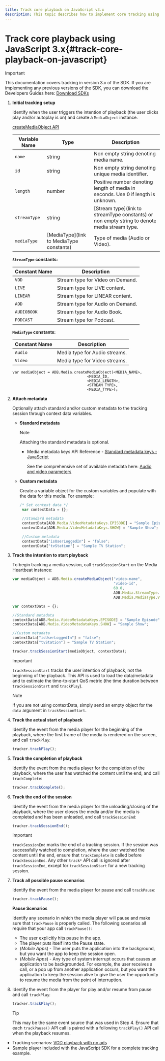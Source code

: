 ```yaml
---
title: Track core playback on JavaScript v3.x
description: This topic describes how to implement core tracking using the Media SDK in a browser using JavaScript 3.x apps.
---
```


# Track core playback using JavaScript 3.x{#track-core-playback-on-javascript}

>[!IMPORTANT]
>This documentation covers tracking in version 3.x of the SDK. If you are implementing any previous versions of the SDK, you can download the Developers Guides here: [Download SDKs](/help/sdk-implement/download-sdks.md)

1. **Initial tracking setup**

    Identify when the user triggers the intention of playback (the user clicks play and/or autoplay is on) and create a `MediaObject` instance.

    [createMediaObject API](https://adobe-marketing-cloud.github.io/media-sdks/reference/javascript/MediaHeartbeat.html#.createMediaObject)

    |  Variable Name  | Type |  Description  |
    | --- | --- | --- |
    |  `name`  | string | Non empty string denoting media name. |
    |  `id`  | string | Non empty string denoting unique media identifier.  |
    |  `length`  | number | Positive number denoting length of media in seconds. Use 0 if length is unknown.  |
    |  `streamType`  | string | [Stream type](link to streamType constants) or non empty string to denote media stream type.  |
    |  `mediaType`  | [MediaType](link to MediaType constants)| Type of media (Audio or Video). |

    **`StreamType` constants:**

    |  Constant Name  | Description&nbsp;&nbsp;  |
    |---|---|
    |  `VOD`  | Stream type for Video on Demand.  |
    |  `LIVE`  | Stream type for LIVE content.  |
    |  `LINEAR`  | Stream type for LINEAR content.  |
    |  `AOD`  | Stream type for Audio on Demand.  |
    |  `AUDIOBOOK`  | Stream type for Audio Book.  |
    |  `PODCAST`  | Stream type for Podcast.  |

    **`MediaType` constants:**

    |  Constant Name  | Description  |
    |---|---|
    |  `Audio`  | Media type for Audio streams.  |
    |  `Video`  | Media type for Video streams.  |

    ```
    var mediaObject = ADB.Media.createMediaObject(<MEDIA_NAME>,
                                      <MEDIA_ID,
                                      <MEDIA_LENGTH>,
                                      <STREAM_TYPE>,
                                      <MEDIA_TYPE>);
    ```

1. **Attach metadata**

    Optionally attach standard and/or custom metadata to the tracking session through context data variables.

    * **Standard metadata**

       >[!NOTE]
       >
       >Attaching the standard metadata is optional.

       * Media metadata keys API Reference - [Standard metadata keys - JavaScript](https://adobe-marketing-cloud.github.io/media-sdks/reference/javascript)

          See the comprehensive set of available metadata here: [Audio and video parameters](/help/metrics-and-metadata/audio-video-parameters.md)

    * **Custom metadata**

       Create a variable object for the custom variables and populate with the data for this media. For example:

       ```js
       /* Set context data */
        var contextData = {};

        //Standard metadata
        contextData[ADB.Media.VideoMetadataKeys.EPISODE] = "Sample Episode";
        contextData[ADB.Media.VideoMetadataKeys.SHOW] = "Sample Show";

        //Custom metadata
        contextData["isUserLoggedIn"] = "false";
        contextData["tvStation"] = "Sample TV Station";
       ```

1. **Track the intention to start playback**

    To begin tracking a media session, call `trackSessionStart` on the Media Heartbeat instance:

    ```js
    var mediaObject = ADB.Media.createMediaObject("video-name",
                                                  "video-id",
                                                  60.0,
                                                  ADB.Media.StreamType.VOD,
                                                  ADB.Media.MediaType.Video);

    var contextData = {};

    //Standard metadata
    contextData[ADB.Media.VideoMetadataKeys.EPISODE] = "Sample Episode";
    contextData[ADB.Media.VideoMetadataKeys.SHOW] = "Sample Show";

    //Custom metadata
    contextData["isUserLoggedIn"] = "false";
    contextData["tvStation"] = "Sample TV Station";

    tracker.trackSessionStart(mediaObject, contextData);
    ```

    >[!IMPORTANT]
    >
    >`trackSessionStart` tracks the user intention of playback, not the beginning of the playback. This API is used to load the data/metadata and to estimate the time-to-start QoS metric (the time duration between `trackSessionStart` and `trackPlay`).

    >[!NOTE]
    >
    >If you are not using contextData, simply send an empty object for the `data` argument in `trackSessionStart`.

1. **Track the actual start of playback**

    Identify the event from the media player for the beginning of the playback, where the first frame of the media is rendered on the screen, and call `trackPlay`:

    ```js
    tracker.trackPlay();
    ```

1. **Track the completion of playback**

    Identify the event from the media player for the completion of the playback, where the user has watched the content until the end, and call `trackComplete`:

    ```js
    tracker.trackComplete();
    ```

1. **Track the end of the session**

    Identify the event from the media player for the unloading/closing of the playback, where the user closes the media and/or the media is completed and has been unloaded, and call `trackSessionEnd`:

    ```js
    tracker.trackSessionEnd();
    ```

    >[!IMPORTANT]
    >
    >`trackSessionEnd` marks the end of a tracking session. If the session was successfully watched to completion, where the user watched the content until the end, ensure that `trackComplete` is called before `trackSessionEnd`. Any other `track*` API call is ignored after `trackSessionEnd`, except for `trackSessionStart` for a new tracking session.

1. **Track all possible pause scenarios**

    Identify the event from the media player for pause and call `trackPause`:

    ```js
    tracker.trackPause();
    ```

    **Pause Scenarios**

    Identify any scenario in which the media player will pause and make sure that `trackPause` is properly called. The following scenarios all require that your app call `trackPause()`:

    * The user explicitly hits pause in the app.
    * The player puts itself into the Pause state.
    * (*Mobile Apps*) - The user puts the application into the background, but you want the app to keep the session open.
    * (*Mobile Apps*) - Any type of system interrupt occurs that causes an application to be backgrounded. For example, the user receives a call, or a pop up from another application occurs, but you want the application to keep the session alive to give the user the opportunity to resume the media from the point of interruption.

1. Identify the event from the player for play and/or resume from pause and call `trackPlay`:

    ```js
    tracker.trackPlay();
    ```

    >[!TIP]
    >
    >This may be the same event source that was used in Step 4. Ensure that each `trackPause()` API call is paired with a following `trackPlay()` API call when the playback resumes.

* Tracking scenarios: [VOD playback with no ads](/help/sdk-implement/tracking-scenarios/vod-no-intrs-details.md)
* Sample player included with the JavaScript SDK for a complete tracking example.
